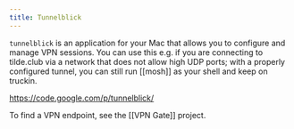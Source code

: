 ```yaml
---
title: Tunnelblick
---
```


`tunnelblick` is an application for your Mac that allows you to configure
and manage VPN sessions. You can use this e.g. if you are connecting to 
tilde.club via a network that does not allow high UDP ports; with a properly
configured tunnel, you can still run [[mosh]] as your shell and keep on
truckin.

https://code.google.com/p/tunnelblick/

To find a VPN endpoint, see the [[VPN Gate]] project.
